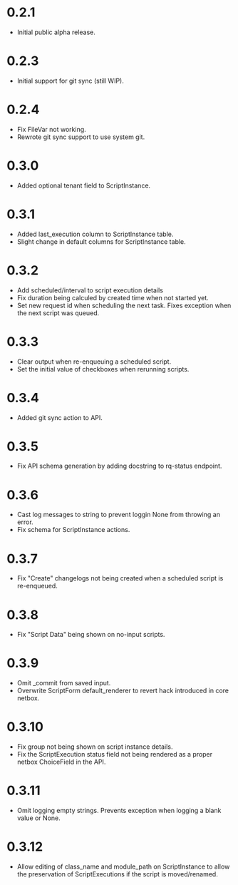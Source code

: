 # 0.2.1

* Initial public alpha release.

# 0.2.3

* Initial support for git sync (still WIP).

# 0.2.4

* Fix FileVar not working.
* Rewrote git sync support to use system git.

# 0.3.0

* Added optional tenant field to ScriptInstance.

# 0.3.1

* Added last_execution column to ScriptInstance table.
* Slight change in default columns for ScriptInstance table.

# 0.3.2

* Add scheduled/interval to script execution details
* Fix duration being calculed by created time when not started yet.
* Set new request id when scheduling the next task. Fixes exception when the next script was queued.

# 0.3.3

* Clear output when re-enqueuing a scheduled script.
* Set the initial value of checkboxes when rerunning scripts.

# 0.3.4

* Added git sync action to API.

# 0.3.5

* Fix API schema generation by adding docstring to rq-status endpoint.

# 0.3.6

* Cast log messages to string to prevent loggin None from throwing an error.
* Fix schema for ScriptInstance actions.

# 0.3.7

* Fix "Create" changelogs not being created when a scheduled script is re-enqueued.

# 0.3.8

* Fix "Script Data" being shown on no-input scripts.

# 0.3.9

* Omit _commit from saved input.
* Overwrite ScriptForm default_renderer to revert hack introduced in core netbox.

# 0.3.10

* Fix group not being shown on script instance details.
* Fix the ScriptExecution status field not being rendered as a proper netbox ChoiceField in the API.

# 0.3.11

* Omit logging empty strings. Prevents exception when logging a blank value or None.

# 0.3.12

* Allow editing of class_name and module_path on ScriptInstance to allow the preservation of ScriptExecutions if the script is moved/renamed.